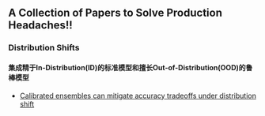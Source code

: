 ## A Collection of Papers to Solve Production Headaches!!

### Distribution Shifts

#### 集成精于In-Distribution(ID)的标准模型和擅长Out-of-Distribution(OOD)的鲁棒模型
- [Calibrated ensembles can mitigate accuracy tradeoffs under distribution shift](https://arxiv.org/pdf/2207.08977.pdf)
